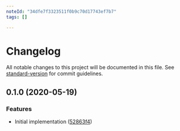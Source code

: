 ```yaml
---
noteId: "34dfe7f3323511f0b9c70d17743ef7b7"
tags: []

---
```


# Changelog

All notable changes to this project will be documented in this file. See [standard-version](https://github.com/conventional-changelog/standard-version) for commit guidelines.

## 0.1.0 (2020-05-19)


### Features

* Initial implementation ([52863f4](https://github.com/cfware/get-package-type/commit/52863f4b2b7b287fe1adcd97331231a2911312dc))
